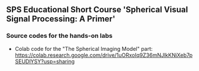 ## SPS Educational Short Course 'Spherical Visual Signal Processing: A Primer' 
### Source codes for the hands-on labs
- Colab code for the "The Spherical Imaging Model" part: https://colab.research.google.com/drive/1uORxoIq9Z36mNJlkKNiXeb7pSEUDlYSY?usp=sharing
